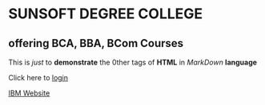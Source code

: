 # SUNSOFT DEGREE COLLEGE
## offering BCA, BBA, BCom Courses

This is *just* to __demonstrate__ the 0ther tags of **HTML** in *MarkDown* **language**

Click here to [login](login.html)

[IBM Website](http://www.ibm.co.in)
